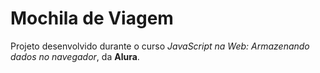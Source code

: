 # Mochila de Viagem

Projeto desenvolvido durante o curso _JavaScript na Web: Armazenando dados no navegador_, da **Alura**.
